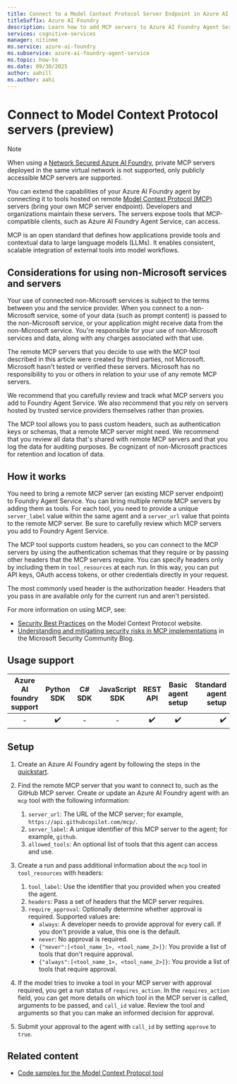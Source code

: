 ```yaml
---
title: Connect to a Model Context Protocol Server Endpoint in Azure AI Foundry Agent Service (Preview)
titleSuffix: Azure AI Foundry
description: Learn how to add MCP servers to Azure AI Foundry Agent Service.
services: cognitive-services
manager: nitinme
ms.service: azure-ai-foundry
ms.subservice: azure-ai-foundry-agent-service
ms.topic: how-to
ms.date: 09/30/2025
author: aahill
ms.author: aahi
---
```


# Connect to Model Context Protocol servers (preview)

> [!NOTE]
> When using a [Network Secured Azure AI Foundry](../../how-to/virtual-networks.md), private MCP servers deployed in the same virtual network is not supported, only publicly accessible MCP servers are supported.

You can extend the capabilities of your Azure AI Foundry agent by connecting it to tools hosted on remote [Model Context Protocol (MCP)](https://modelcontextprotocol.io/introduction) servers (bring your own MCP server endpoint). Developers and organizations maintain these servers. The servers expose tools that MCP-compatible clients, such as Azure AI Foundry Agent Service, can access.

MCP is an open standard that defines how applications provide tools and contextual data to large language models (LLMs). It enables consistent, scalable integration of external tools into model workflows.

## Considerations for using non-Microsoft services and servers

Your use of connected non-Microsoft services is subject to the terms between you and the service provider. When you connect to a non-Microsoft service, some of your data (such as prompt content) is passed to the non-Microsoft service, or your application might receive data from the non-Microsoft service. You're responsible for your use of non-Microsoft services and data, along with any charges associated with that use.

The remote MCP servers that you decide to use with the MCP tool described in this article were created by third parties, not Microsoft. Microsoft hasn't tested or verified these servers. Microsoft has no responsibility to you or others in relation to your use of any remote MCP servers.

We recommend that you carefully review and track what MCP servers you add to Foundry Agent Service. We also recommend that you rely on servers hosted by trusted service providers themselves rather than proxies.

The MCP tool allows you to pass custom headers, such as authentication keys or schemas, that a remote MCP server might need. We recommend that you review all data that's shared with remote MCP servers and that you log the data for auditing purposes. Be cognizant of non-Microsoft practices for retention and location of data.

## How it works

You need to bring a remote MCP server (an existing MCP server endpoint) to Foundry Agent Service. You can bring multiple remote MCP servers by adding them as tools. For each tool, you need to provide a unique `server_label` value within the same agent and a `server_url` value that points to the remote MCP server. Be sure to carefully review which MCP servers you add to Foundry Agent Service.

The MCP tool supports custom headers, so you can connect to the MCP servers by using the authentication schemas that they require or by passing other headers that the MCP servers require. You can specify headers only by including them in `tool_resources` at each run. In this way, you can put API keys, OAuth access tokens, or other credentials directly in your request.

The most commonly used header is the authorization header. Headers that you pass in are available only for the current run and aren't persisted.

For more information on using MCP, see:

* [Security Best Practices](https://modelcontextprotocol.io/specification/draft/basic/security_best_practices) on the Model Context Protocol website.
* [Understanding and mitigating security risks in MCP implementations](https://techcommunity.microsoft.com/blog/microsoft-security-blog/understanding-and-mitigating-security-risks-in-mcp-implementations/4404667) in the Microsoft Security Community Blog.

## Usage support

|Azure AI foundry support  | Python SDK |  C# SDK | JavaScript SDK | REST API |Basic agent setup | Standard agent setup |
|:---------:|:---------:|:---------:|:---------:|:---------:|:---------:|---------:|
| - | ✔️ | - | - | ✔️ | ✔️ | ✔️ |

## Setup

1. Create an Azure AI Foundry agent by following the steps in the [quickstart](../../quickstart.md).

1. Find the remote MCP server that you want to connect to, such as the GitHub MCP server. Create or update an Azure AI Foundry agent with an `mcp` tool with the following information:

   1. `server_url`: The URL of the MCP server; for example, `https://api.githubcopilot.com/mcp/`.
   2. `server_label`: A unique identifier of this MCP server to the agent; for example, `github`.
   3. `allowed_tools`: An optional list of tools that this agent can access and use.
  
1. Create a run and pass additional information about the `mcp` tool in `tool_resources` with headers:

   1. `tool_label`: Use the identifier that you provided when you created the agent.
   2. `headers`: Pass a set of headers that the MCP server requires.
   3. `require_approval`: Optionally determine whether approval is required. Supported values are:
      * `always`: A developer needs to provide approval for every call. If you don't provide a value, this one is the default.
      * `never`: No approval is required.
      * `{"never":[<tool_name_1>, <tool_name_2>]}`: You provide a list of tools that don't require approval.
      * `{"always":[<tool_name_1>, <tool_name_2>]}`: You provide a list of tools that require approval.

1. If the model tries to invoke a tool in your MCP server with approval required, you get a run status of `requires_action`. In the `requires_action` field, you can get more details on which tool in the MCP server is called, arguments to be passed, and `call_id` value. Review the tool and arguments so that you can make an informed decision for approval.

1. Submit your approval to the agent with `call_id` by setting `approve` to `true`.

## Related content

* [Code samples for the Model Context Protocol tool](./model-context-protocol-samples.md)
